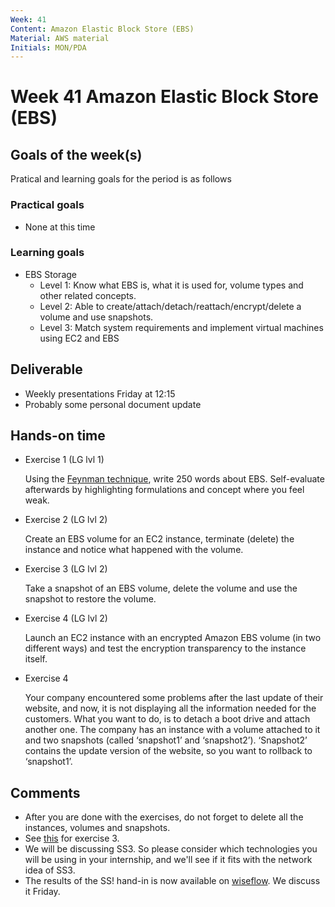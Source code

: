 ```yaml
---
Week: 41
Content: Amazon Elastic Block Store (EBS)
Material: AWS material
Initials: MON/PDA
---
```


# Week 41 Amazon Elastic Block Store (EBS)

## Goals of the week(s)
Pratical and learning goals for the period is as follows

### Practical goals
* None at this time

### Learning goals
* EBS Storage
  * Level 1: Know what EBS is, what it is used for, volume types and other related concepts.
  * Level 2: Able to create/attach/detach/reattach/encrypt/delete a volume and use snapshots.
  * Level 3: Match system requirements and implement virtual machines using EC2 and EBS

## Deliverable
* Weekly presentations Friday at 12:15
* Probably some personal document update

## Hands-on time

* Exercise 1 (LG lvl 1)

  Using the [Feynman technique](https://www.youtube.com/watch?v=tkm0TNFzIeg), write 250 words about EBS. Self-evaluate afterwards by highlighting formulations and concept where you feel weak.

* Exercise 2 (LG lvl 2)

  Create an EBS volume for an EC2 instance, terminate (delete) the instance and notice what happened with the volume.

* Exercise 3 (LG lvl 2)

  Take a snapshot of an EBS volume, delete the volume and use the snapshot to restore the volume.

* Exercise 4 (LG lvl 2)

  Launch an EC2 instance with an encrypted Amazon EBS volume (in two different ways) and test the encryption transparency to the instance itself.

* Exercise 4

  Your company encountered some problems after the last update of their website, and now, it is not displaying all the information needed for the customers. What you want to do, is to detach a boot drive and attach another one. The company has an instance with a volume attached to it and two snapshots (called ‘snapshot1’ and ‘snapshot2’). ‘Snapshot2’ contains the update version of the website, so you want to rollback to ‘snapshot1’.

## Comments
* After you are done with the exercises, do not forget to delete all the instances, volumes and snapshots.
* See [this](https://www.youtube.com/watch?v=HPXnXkBzIHw) for exercise 3.
* We will be discussing SS3. So please consider which technologies you will be using in your internship, and we'll see if it fits with the network idea of SS3.
* The results of the SS! hand-in is now available on [wiseflow](https://wiseflow.dk). We discuss it Friday.
